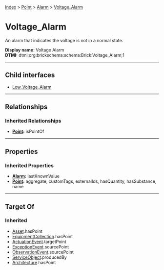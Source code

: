 [Index](../../../index.md) > [Point](../../Point.md) > [Alarm](../Alarm.md) > [Voltage_Alarm](#)
# Voltage_Alarm

An alarm that indicates the voltage is not in a normal state.


**Display name:** Voltage Alarm<br />
**DTMI:** dtmi:org:brickschema:schema:Brick:Voltage_Alarm;1

---

## Child interfaces
* [Low_Voltage_Alarm](Low_Voltage_Alarm.md)

---

## Relationships

### Inherited Relationships
* **[Point](../../Point.md):** isPointOf

---

## Properties

### Inherited Properties
* **[Alarm](../Alarm.md):** lastKnownValue
* **[Point](../../Point.md):** aggregate, customTags, externalIds, hasQuantity, hasSubstance, name

---

## Target Of
### Inherited
* [Asset](../../../Asset/Asset.md).hasPoint
* [EquipmentCollection](../../../Collection/EquipmentCollection.md).hasPoint
* [ActuationEvent](../../../Event/PointEvent/ActuationEvent.md).targetPoint
* [ExceptionEvent](../../../Event/PointEvent/ExceptionEvent.md).sourcePoint
* [ObservationEvent](../../../Event/PointEvent/ObservationEvent.md).sourcePoint
* [ServiceObject](../../../Information/ServiceObject/ServiceObject.md).producedBy
* [Architecture](../../../Space/Architecture/Architecture.md).hasPoint
